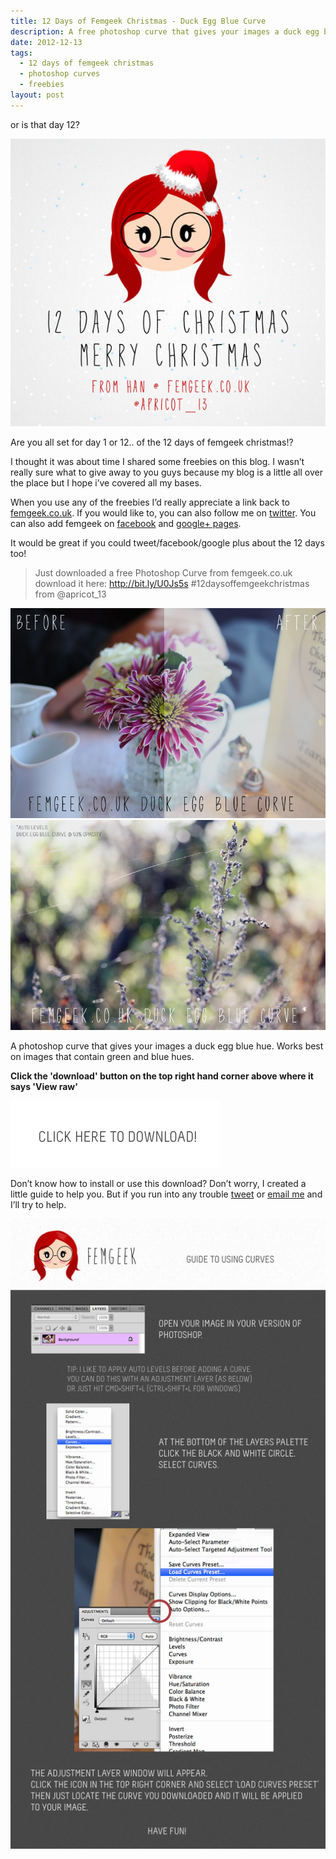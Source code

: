```yaml
---
title: 12 Days of Femgeek Christmas - Duck Egg Blue Curve
description: A free photoshop curve that gives your images a duck egg blue hue. Works best on images that contain green and blue hues.
date: 2012-12-13
tags:
  - 12 days of femgeek christmas 
  - photoshop curves 
  - freebies 
layout: post
---
```


 


or is that day 12?

![12 Days of Femgeek Christmas](12daysofchristmas-20201229113036356.jpg)

Are you all set for day 1 or 12.. of the 12 days of femgeek christmas!?

 

I thought it was about time I shared some freebies on this blog. I wasn’t really sure what to give away to you guys because my blog is a little all over the place but I hope i’ve covered all my bases.

 

When you use any of the freebies I’d really appreciate a link back to [femgeek.co.uk](http://www.femgeek.co.uk/). If you would like to, you can also follow me on [twitter](https://twitter.com/apricot_13). You can also add femgeek on [facebook](https://www.facebook.com/femgeek.co.uk) and [google+ pages](https://plus.google.com/110396807693668334198/posts).

 

It would be great if you could tweet/facebook/google plus about the 12 days too!

> Just downloaded a free Photoshop Curve from femgeek.co.uk download it here: http://bit.ly/U0Js5s #12daysoffemgeekchristmas from @apricot_13

 

![Duck Egg Blue Curve](8253938284_9b4b12fea9_c.jpg)
![Duck Egg Blue Curve](8252866855_34d498c36d_c.jpg)

 

A photoshop curve that gives your images a duck egg blue hue. Works best on images that contain green and blue hues.

 
**Click the 'download' button on the top right hand corner above where it says 'View raw'**


[![Femgeek Duck Egg Blue Curve](downloadBtn-20201229113036343.jpg)](https://github.com/apricot13/femgeek-static/blob/master/posts/2012-12-13-12-days-of-femgeek-christmas-duck-egg-blue-curve/FemgeekDuckEggBlueCurve.zip)

 

 

Don’t know how to install or use this download? Don’t worry, I created a little guide to help you. But if you run into any trouble [tweet](https://www.twitter.com/apricot_13) or [email me](http://www.femgeek.co.uk/contact) and I’ll try to help.

 

 

![Using Curves](8253938166_fd730d89f2_o-20201229113036441.jpg)